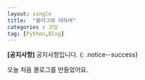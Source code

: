 ```yaml
---
layout: single
title:  "블러그에 대하여"
categories : 코딩
tag: [Python,Blog]
---
```

**[공지사항]** 공지사항입니다.
{: .notice--success}

오늘 처음 블로그를 만들었어요.

